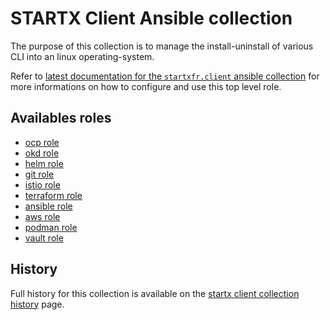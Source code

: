 # STARTX Client Ansible collection

The purpose of this collection is to manage the install-uninstall of various CLI
into an linux operating-system.

Refer to [latest documentation for the `startxfr.client` ansible collection](https://startx-ansible-client.readthedocs.io)
for more informations on how to configure and use this top level role.

## Availables roles

- [ocp role](https://startx-ansible-client.readthedocs.io/en/latest/roles/ocp)
- [okd role](https://startx-ansible-client.readthedocs.io/en/latest/roles/okd)
- [helm role](https://startx-ansible-client.readthedocs.io/en/latest/roles/helm)
- [git role](https://startx-ansible-client.readthedocs.io/en/latest/roles/git)
- [istio role](https://startx-ansible-client.readthedocs.io/en/latest/roles/istio)
- [terraform role](https://startx-ansible-client.readthedocs.io/en/latest/roles/terraform)
- [ansible role](https://startx-ansible-client.readthedocs.io/en/latest/roles/ansible)
- [aws role](https://startx-ansible-client.readthedocs.io/en/latest/roles/aws)
- [podman role](https://startx-ansible-client.readthedocs.io/en/latest/roles/podman)
- [vault role](https://startx-ansible-client.readthedocs.io/en/latest/roles/vault)

## History

Full history for this collection is available on the [startx client collection history](https://startx-ansible-client.readthedocs.io/en/latest/history) page.
